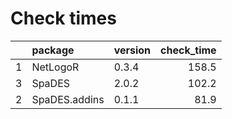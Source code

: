 # Check times

|   |package       |version | check_time|
|:--|:-------------|:-------|----------:|
|1  |NetLogoR      |0.3.4   |      158.5|
|3  |SpaDES        |2.0.2   |      102.2|
|2  |SpaDES.addins |0.1.1   |       81.9|


